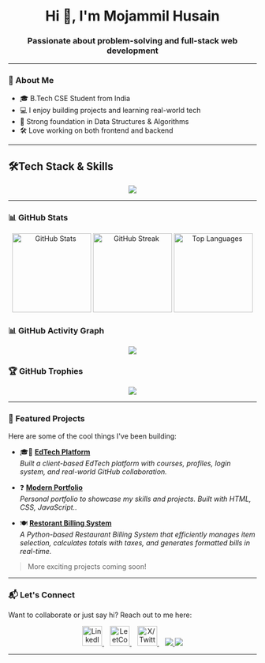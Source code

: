 <h1 align="center">Hi 👋, I'm Mojammil Husain</h1>
<h3 align="center">Passionate about problem-solving and full-stack web development</h3>

---

### 🚀 About Me

- 🎓 B.Tech CSE Student from India  
- 💻 I enjoy building projects and learning real-world tech  
- 🧠 Strong foundation in Data Structures & Algorithms  
- 🛠️ Love working on both frontend and backend  

---

## 🛠️Tech Stack & Skills

<div align="center">
  <img src="https://skillicons.dev/icons?i=c,python,java,mysql,github,html,css,js,vscode,pycharm,idea,git" />
</div>


<!--
## 🛠️ Skills & Tools

<p align="center">
  <img src="https://cdn.jsdelivr.net/gh/devicons/devicon/icons/c/c-original.svg" title="C" alt="C" width="40" height="40"/>&nbsp;
  <img src="https://cdn.jsdelivr.net/gh/devicons/devicon/icons/python/python-original.svg" title="Python" alt="Python" width="40" height="40"/>&nbsp;
  <img src="https://cdn.jsdelivr.net/gh/devicons/devicon/icons/java/java-original.svg" title="Java" alt="Java" width="40" height="40"/>&nbsp;
  <img src="https://cdn.jsdelivr.net/gh/devicons/devicon/icons/mysql/mysql-original.svg" title="MySQL" alt="SQL" width="40" height="40"/>&nbsp;
  <img src="https://cdn.jsdelivr.net/gh/devicons/devicon/icons/html5/html5-original.svg" title="HTML5" alt="HTML" width="40" height="40"/>&nbsp;
  <img src="https://cdn.jsdelivr.net/gh/devicons/devicon/icons/css3/css3-original.svg" title="CSS3" alt="CSS" width="40" height="40"/>&nbsp;
  <img src="https://cdn.jsdelivr.net/gh/devicons/devicon/icons/javascript/javascript-original.svg" title="JavaScript" alt="JS" width="40" height="40"/>&nbsp;
  <img src="https://cdn.jsdelivr.net/gh/devicons/devicon/icons/git/git-original.svg" title="Git" alt="Git" width="40" height="40"/>&nbsp;
  <img src="https://cdn.jsdelivr.net/gh/devicons/devicon/icons/github/github-original.svg" title="GitHub" alt="GitHub" width="40" height="40"/>&nbsp;
  <img src="https://cdn.jsdelivr.net/gh/devicons/devicon/icons/vscode/vscode-original.svg" title="VS Code" alt="VS Code" width="40" height="40"/>&nbsp;
  <img src="https://cdn.jsdelivr.net/gh/devicons/devicon/icons/pycharm/pycharm-original.svg" title="PyCharm" alt="PyCharm" width="40" height="40"/>&nbsp;
  <img src="https://cdn.jsdelivr.net/gh/devicons/devicon/icons/intellij/intellij-original.svg" title="IntelliJ" alt="IntelliJ" width="40" height="40"/>
</p>
-->
---

### 📊 GitHub Stats

<div align="center">
  <img src="https://github-readme-stats.vercel.app/api?username=mr-siddiqui27&show_icons=true&theme=tokyonight" alt="GitHub Stats" height="160"/>
  <img src="https://github-readme-streak-stats.herokuapp.com?user=mr-siddiqui27&theme=tokyonight" alt="GitHub Streak" height="160"/>
  <img src="https://github-readme-stats.vercel.app/api/top-langs/?username=mr-siddiqui27&layout=compact&theme=tokyonight" alt="Top Languages" height="160"/>
</div>

 

 
### 📊 GitHub Activity Graph

<p align="center">
  <img src="https://github-readme-activity-graph.vercel.app/graph?username=mr-siddiqui27&theme=tokyo-night&area=true&hide_border=true" />
</p>


### 🏆 GitHub Trophies

<p align="center">
  <img src="https://github-profile-trophy.vercel.app/?username=mr-siddiqui27&theme=algolia&row=1&margin-w=10&no-bg=true" />
</p>
 


---

### 🚀 Featured Projects

Here are some of the cool things I've been building:

- 🎓📱 [**EdTech Platform**](https://github.com/mr-siddiqui27/SPbyAnuragSir/)  
  *Built a client-based EdTech platform with courses, profiles, login system, and real-world GitHub collaboration.*

- ❓ [**Modern Portfolio**](https://github.com/mr-siddiqui27/Portfolio/)  
  *Personal portfolio to showcase my skills and projects. Built with HTML, CSS, JavaScript..*

- 🍽️ [**Restorant Billing System**](https://github.com/mr-siddiqui27/Restorant-Billing-System/)  
  *A Python-based Restaurant Billing System that efficiently manages item selection, calculates totals with taxes, and generates formatted bills in real-time.*
  
> More exciting projects coming soon!

---

### 📬 Let's Connect

Want to collaborate or just say hi? Reach out to me here:

<div align="center">
  <a href="https://www.linkedin.com/in/mojammil-husain-profile/" target="_blank">
    <img src="https://cdn.jsdelivr.net/gh/devicons/devicon/icons/linkedin/linkedin-original.svg" title="LinkedIn" alt="LinkedIn" width="40" height="40"/>
  </a>&nbsp;&nbsp;
  <a href="https://leetcode.com/u/mhsiddiqui027/" target="_blank">
    <img src="https://upload.wikimedia.org/wikipedia/commons/1/19/LeetCode_logo_black.png" title="LeetCode" alt="LeetCode" width="40" height="40"/>
  </a>&nbsp;&nbsp;
  <a href="https://x.com/MrSiddqui27" target="_blank">
    <img src="https://cdn-icons-png.flaticon.com/512/5968/5968830.png" title="X" alt="X/Twitter" width="40" height="40"/>
  </a>&nbsp;&nbsp;
  <a href="https://github.com/mr-siddiqui27/Portfolio/" target="_blank">
    <img src="https://img.shields.io/badge/Portfolio-000000?style=for-the-badge&logo=firefox&logoColor=white" />
  </a>
  <a href="https://www.instagram.com/mr_siddiqui.27/" target="_blank">
    <img src="https://img.shields.io/badge/Instagram-E4405F?style=for-the-badge&logo=instagram&logoColor=white" />
  </a>
</div>

---
